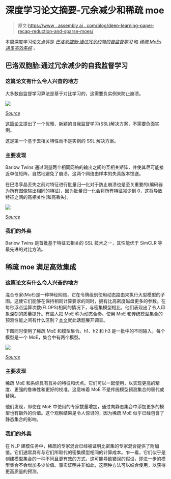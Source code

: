 # 深度学习论文摘要-冗余减少和稀疏 moe

> 原文:[https://www . assembly ai . com/blog/deep-learning-paper-recap-reduction-and-sparse-moes/](https://www.assemblyai.com/blog/deep-learning-paper-recap-redundancy-reduction-and-sparse-moes/)

本周深度学习论文点评是 [*巴洛双胞胎:通过冗余约简的自监督学习*](https://arxiv.org/pdf/2103.03230.pdf) 和 [*稀疏 MoEs 遇见高效系综*](https://arxiv.org/pdf/2110.03360.pdf) *。*

## 巴洛双胞胎:通过冗余减少的自我监督学习

### 这篇论文有什么令人兴奋的地方

大多数自监督学习算法是基于对比学习的，这需要负实例来防止崩溃。

![](../Images/94a3f1b0f0a8e03ee402dd66cdfa6993.png)

[*Source*](https://arxiv.org/pdf/2103.03230.pdf)

[这篇论文](https://arxiv.org/pdf/2103.03230.pdf)提出了一个优雅、新颖的自我监督学习(SSL)解决方案，不需要负面实例。

这是第一个基于去相关特性而不是实例的 SSL 解决方案。

### 主要发现

Barlow Twins 通过测量两个相同网络的输出之间的互相关矩阵，并使其尽可能接近单位矩阵，自然地避免了崩溃，这两个网络由样本的失真版本馈送。

在巴洛孪晶丢失之前对特征进行批量归一化对于防止崩溃也是至关重要的(编码器为所有图像输出相同的特征)，因为批量归一化会将所有特征减少到 0，这将导致特征之间的高相关性(和高丢失)。

![](../Images/3944eec584e08c6929656fa534d9fd64.png)

[*Source*](https://arxiv.org/pdf/2103.03230.pdf)

### 我们的外卖

Barlow Twins 是首批基于特征去相关的 SSL 技术之一，其性能优于 SimCLR 等最先进的对比方法。

## 稀疏 moe 满足高效集成

### 这篇论文有什么令人兴奋的地方

混合专家(MoE)是一种神经网络，它在令牌级别使用动态路由来执行大型模型的子图。这使它们能够在保持相同计算要求的同时，拥有比高密度磁盘更多的参数。在每秒浮点运算次数(FLOPS)相同的情况下，与密集模型相比，他们表现出了令人印象深刻的质量提升。有些人把 MoE 称为动态合奏。使用 MoE 和传统模型集合的预测性能之间有什么区别？[本文](https://arxiv.org/pdf/2110.03360.pdf)就此话题展开调查。

下图同时使用了稀疏 MoE 和模型集合。h1、h2 和 h3 是一批中的不同输入，每个模型是一个 MoE，集合中有两个模型。

![](../Images/44b8814e733131f23a6492f9e12529a7.png)

[*Source*](https://arxiv.org/pdf/2110.03360.pdf)

### 主要发现

稀疏 MoE 和系综具有互补的特征和优点。它们可以一起使用，以实现更高的精度、更强的鲁棒性和更好的校准。这意味着 MoE 不是传统模型预测集合的替代或替换。

他们发现，即使在 MoE 中使用的专家数量增加，通过向静态集合中添加更多的模型也有额外的价值。这个观察结果是令人惊讶的，因为稀疏 MoE 似乎已经包含了静态集合的影响。

### 我们的外卖

在 NLP 建模任务中，稀疏的专家混合已经被证明比密集的专家混合提供了附加值。它们通常具有与它们所取代的密集模型相同的计算成本。乍一看，它们似乎是创建模型集合的一种不同且更有效的方式，这可能导致错误的假设，即进一步的模型集合不会增加多少价值。事实证明并非如此，这两种方法可以结合使用，以获得更高质量的预测。